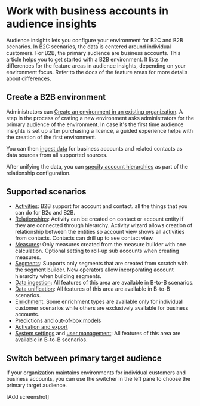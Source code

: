 # Work with business accounts in audience insights

Audience insights lets you configure your environment for B2C and B2B scenarios. In B2C scenarios, the data is centered around individual customers. For B2B, the primary audience are business accounts. This article helps you to get started with a B2B environment. It lists the differences for the feature areas in audience insights, depending on your environment focus. Refer to the docs of the feature areas for more details about differences. 

## Create a B2B environment

Administrators can [Create an environment in an existing organization](get-started-paid.md#create-an-environment-in-an-existing-organization). A step in the process of crating a new environment asks administrators for the primary audience of the environment. In case it's the first time audience insights is set up after purchasing a licence, a guided experience helps with the creation of the first environment.

You can then [ingest data](data-sources.md) for business accounts and related contacts as data sources from all supported sources.

After unifying the data, you can [specify account hierarchies](relationships.md) as part of the relationship configuration.

## Supported scenarios

- [Activities](activities.md): B2B support for account and contact. all the things that you can do for B2c and B2B.
- [Relationships](relationships.md): Activity can be created on contact or account entity if they are connected through hierarchy. Activity wizard allows creation of relationship between the entities so account view shows all activities from contacts. Contacts can drill up to see contact view. 
- [Measures](measures.md): Only measures created from the measure builder with one calculation. Optional setting to roll-up sub accounts when creating measures.
- [Segments](segments.md): Supports only segments that are created from scratch with the segment builder. New operators allow incorporating account hierarchy when building segments.
- [Data ingestion](data-sources.md): All features of this area are available in B-to-B scenarios.
- [Data unification](data-unification.md): All features of this area are available in B-to-B scenarios.
- [Enrichment](enrichment-hub.md): Some enrichment types are available only for individual customer scenarios while others are exclusively available for business accounts.
- [Predictions and out-of-box models](predictions-overview.md)
- [Activation and export](export-destinations.md)
- [System settings](system.md) and [user management](permissions.md): All features of this area are available in B-to-B scenarios.

## Switch between primary target audience

If your organization maintains environments for individual customers and business accounts, you can use the switcher in the left pane to choose the primary target audience.

[Add screenshot]
